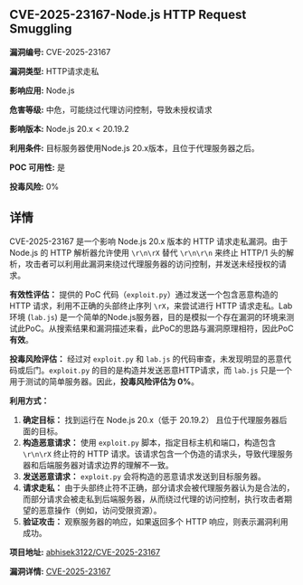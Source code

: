 ## CVE-2025-23167-Node.js HTTP Request Smuggling

**漏洞编号:** CVE-2025-23167

**漏洞类型:** HTTP请求走私

**影响应用:** Node.js

**危害等级:** 中危，可能绕过代理访问控制，导致未授权请求

**影响版本:** Node.js 20.x < 20.19.2

**利用条件:** 目标服务器使用Node.js 20.x版本，且位于代理服务器之后。

**POC 可用性:** 是

**投毒风险:** 0%

## 详情

CVE-2025-23167 是一个影响 Node.js 20.x 版本的 HTTP 请求走私漏洞。由于 Node.js 的 HTTP 解析器允许使用 `\r\n\rX` 替代 `\r\n\r\n` 来终止 HTTP/1 头的解析，攻击者可以利用此漏洞来绕过代理服务器的访问控制，并发送未经授权的请求。

**有效性评估：**
提供的 PoC 代码（`exploit.py`）通过发送一个包含恶意构造的 HTTP 请求，利用不正确的头部终止序列 `\rX`，来尝试进行 HTTP 请求走私。Lab环境 (`lab.js`) 是一个简单的Node.js服务器，目的是模拟一个存在漏洞的环境来测试此PoC。从搜索结果和漏洞描述来看，此PoC的思路与漏洞原理相符，因此PoC**有效**。

**投毒风险评估：**
经过对 `exploit.py` 和 `lab.js` 的代码审查，未发现明显的恶意代码或后门。`exploit.py` 的目的是构造并发送恶意HTTP请求，而 `lab.js` 只是一个用于测试的简单服务器。因此，**投毒风险评估为 0%**。

**利用方式：**
1.  **确定目标：** 找到运行在 Node.js 20.x（低于 20.19.2） 且位于代理服务器后面的目标。
2.  **构造恶意请求：** 使用 `exploit.py` 脚本，指定目标主机和端口，构造包含 `\r\n\rX` 终止符的 HTTP 请求。该请求包含一个伪造的请求头，导致代理服务器和后端服务器对请求边界的理解不一致。
3.  **发送恶意请求：**  `exploit.py` 会将构造的恶意请求发送到目标服务器。
4.  **请求走私：**  由于头部终止符不正确，部分请求会被代理服务器认为是合法的，而部分请求会被走私到后端服务器，从而绕过代理的访问控制，执行攻击者期望的恶意操作（例如，访问受限资源）。
5.  **验证攻击：**  观察服务器的响应，如果返回多个 HTTP 响应，则表示漏洞利用成功。

**项目地址:** [abhisek3122/CVE-2025-23167](https://github.com/abhisek3122/CVE-2025-23167)

**漏洞详情:** [CVE-2025-23167](https://nvd.nist.gov/vuln/detail/CVE-2025-23167)